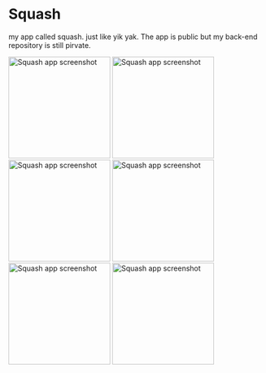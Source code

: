 # Squash
my app called squash. just like yik yak. The app is public but my back-end repository is still pirvate.


<img src="http://i.imgur.com/IEsGNHq.jpg" alt="Squash app screenshot" width="200"/>  
<img src="http://i.imgur.com/OwYG90L.jpg" alt="Squash app screenshot" width="200"/>
<img src="http://i.imgur.com/6QigGxJ.jpg" alt="Squash app screenshot" width="200"/>
<img src="http://i.imgur.com/pdNzLJA.jpg" alt="Squash app screenshot" width="200"/>
<img src="http://i.imgur.com/BCuYIs9.jpg" alt="Squash app screenshot" width="200"/>
<img src="http://i.imgur.com/OOeMUrZ.jpg" alt="Squash app screenshot" width="200"/>
